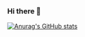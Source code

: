 ### Hi there 👋


[![Anurag's GitHub stats](https://github-readme-stats.vercel.app/api?gusanumatthew=anuraghazra)](https://github.com/anuraghazra/github-readme-stats)
<!--
**gusanumatthew/gusanumatthew** is a ✨ _special_ ✨ repository because its `README.md` (this file) appears on your GitHub profile.

Here are some ideas to get you started:

- 🔭 I’m currently working on ...
- 🌱 I’m currently learning ...
- 👯 I’m looking to collaborate on ...
- 🤔 I’m looking for help with ...
- 💬 Ask me about ...
- 📫 How to reach me: ...
- 😄 Pronouns: ...
- ⚡ Fun fact: ...
-->
